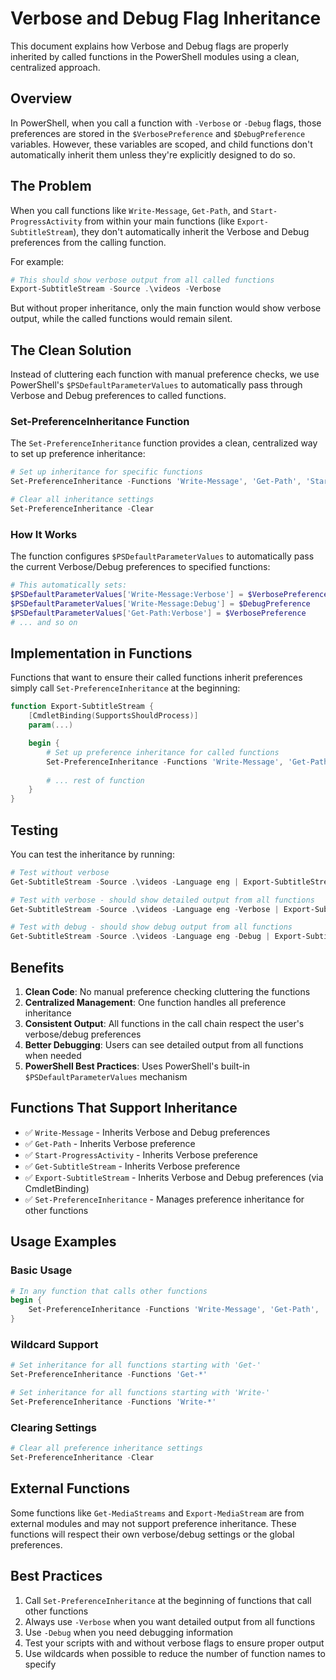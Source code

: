 # Verbose and Debug Flag Inheritance

This document explains how Verbose and Debug flags are properly inherited by called functions in the PowerShell modules using a clean, centralized approach.

## Overview

In PowerShell, when you call a function with `-Verbose` or `-Debug` flags, those preferences are stored in the `$VerbosePreference` and `$DebugPreference` variables. However, these variables are scoped, and child functions don't automatically inherit them unless they're explicitly designed to do so.

## The Problem

When you call functions like `Write-Message`, `Get-Path`, and `Start-ProgressActivity` from within your main functions (like `Export-SubtitleStream`), they don't automatically inherit the Verbose and Debug preferences from the calling function.

For example:
```powershell
# This should show verbose output from all called functions
Export-SubtitleStream -Source .\videos -Verbose
```

But without proper inheritance, only the main function would show verbose output, while the called functions would remain silent.

## The Clean Solution

Instead of cluttering each function with manual preference checks, we use PowerShell's `$PSDefaultParameterValues` to automatically pass through Verbose and Debug preferences to called functions.

### Set-PreferenceInheritance Function

The `Set-PreferenceInheritance` function provides a clean, centralized way to set up preference inheritance:

```powershell
# Set up inheritance for specific functions
Set-PreferenceInheritance -Functions 'Write-Message', 'Get-Path', 'Start-ProgressActivity'

# Clear all inheritance settings
Set-PreferenceInheritance -Clear
```

### How It Works

The function configures `$PSDefaultParameterValues` to automatically pass the current Verbose/Debug preferences to specified functions:

```powershell
# This automatically sets:
$PSDefaultParameterValues['Write-Message:Verbose'] = $VerbosePreference
$PSDefaultParameterValues['Write-Message:Debug'] = $DebugPreference
$PSDefaultParameterValues['Get-Path:Verbose'] = $VerbosePreference
# ... and so on
```

## Implementation in Functions

Functions that want to ensure their called functions inherit preferences simply call `Set-PreferenceInheritance` at the beginning:

```powershell
function Export-SubtitleStream {
    [CmdletBinding(SupportsShouldProcess)]
    param(...)

    begin {
        # Set up preference inheritance for called functions
        Set-PreferenceInheritance -Functions 'Write-Message', 'Get-Path', 'Start-ProgressActivity', 'Get-SubtitleStream'
        
        # ... rest of function
    }
}
```

## Testing

You can test the inheritance by running:

```powershell
# Test without verbose
Get-SubtitleStream -Source .\videos -Language eng | Export-SubtitleStream -OutputDirectory .\output

# Test with verbose - should show detailed output from all functions
Get-SubtitleStream -Source .\videos -Language eng -Verbose | Export-SubtitleStream -OutputDirectory .\output -Verbose

# Test with debug - should show debug output from all functions
Get-SubtitleStream -Source .\videos -Language eng -Debug | Export-SubtitleStream -OutputDirectory .\output -Debug
```

## Benefits

1. **Clean Code**: No manual preference checking cluttering the functions
2. **Centralized Management**: One function handles all preference inheritance
3. **Consistent Output**: All functions in the call chain respect the user's verbose/debug preferences
4. **Better Debugging**: Users can see detailed output from all functions when needed
5. **PowerShell Best Practices**: Uses PowerShell's built-in `$PSDefaultParameterValues` mechanism

## Functions That Support Inheritance

- ✅ `Write-Message` - Inherits Verbose and Debug preferences
- ✅ `Get-Path` - Inherits Verbose preference
- ✅ `Start-ProgressActivity` - Inherits Verbose preference
- ✅ `Get-SubtitleStream` - Inherits Verbose preference
- ✅ `Export-SubtitleStream` - Inherits Verbose and Debug preferences (via CmdletBinding)
- ✅ `Set-PreferenceInheritance` - Manages preference inheritance for other functions

## Usage Examples

### Basic Usage

```powershell
# In any function that calls other functions
begin {
    Set-PreferenceInheritance -Functions 'Write-Message', 'Get-Path', 'Start-ProgressActivity'
}
```

### Wildcard Support

```powershell
# Set inheritance for all functions starting with 'Get-'
Set-PreferenceInheritance -Functions 'Get-*'

# Set inheritance for all functions starting with 'Write-'
Set-PreferenceInheritance -Functions 'Write-*'
```

### Clearing Settings

```powershell
# Clear all preference inheritance settings
Set-PreferenceInheritance -Clear
```

## External Functions

Some functions like `Get-MediaStreams` and `Export-MediaStream` are from external modules and may not support preference inheritance. These functions will respect their own verbose/debug settings or the global preferences.

## Best Practices

1. Call `Set-PreferenceInheritance` at the beginning of functions that call other functions
2. Always use `-Verbose` when you want detailed output from all functions
3. Use `-Debug` when you need debugging information
4. Test your scripts with and without verbose flags to ensure proper output
5. Use wildcards when possible to reduce the number of function names to specify 